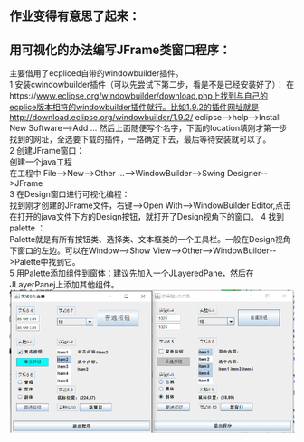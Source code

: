 ## 作业变得有意思了起来：  
## 用可视化的办法编写JFrame类窗口程序：    
主要借用了ecpliced自带的windowbuilder插件。  
1 安装cwindowbuilder插件（可以先尝试下第二步，看是不是已经安装好了）：  在https://www.eclipse.org/windowbuilder/download.php上找到与自己的ecplice版本相符的windowbuilder插件就行。比如1.9.2的插件网址就是http://download.eclipse.org/windowbuilder/1.9.2/
eclipse-->help-->Install New Software-->Add ... 然后上面随便写个名字，下面的location填刚才第一步找到的网址，全选要下载的插件，一路确定下去，最后等待安装就可以了。  
2 创建JFrame窗口：  
创建一个java工程    
在工程中 File-->New-->Other ...-->WindowBuilder-->Swing Designer-->JFrame     
3 在Design窗口进行可视化编程：  
找到刚才创建的JFrame文件，右键-->Open With-->WindowBuilder Editor,点击在打开的java文件下方的Design按钮，就打开了Design视角下的窗口。
4 找到palette ：    
Palette就是有所有按钮类、选择类、文本框类的一个工具栏。一般在Design视角下窗口的左边。可以在Window-->Show View-->Other-->WindowBuilder-->Palette中找到它。    
5 用Palette添加组件到窗体：建议先加入一个JLayeredPane，然后在JLayerPanej上添加其他组件。  
![](https://raw.githubusercontent.com/yyhaos/Java/master/%E5%AE%9E%E9%AA%8C6/Result.PNG)
